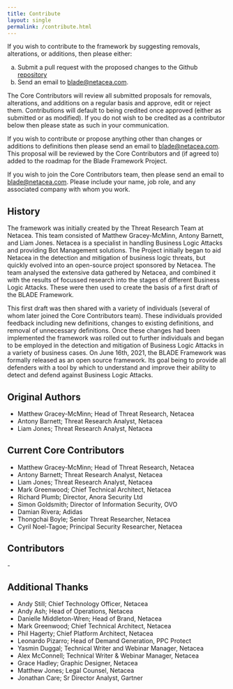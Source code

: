 ```yaml
---
title: Contribute
layout: single
permalink: /contribute.html
---
```


<p>If you wish to contribute to the framework by suggesting removals, alterations, or additions, then please either:
    <ol type="a">
        <li>Submit a pull request with the proposed changes to the Github <a href="https://github.com/NetBLADE-framework/NetBLADE-framework.github.io">repository</a></li>
        <li>Send an email to <a href="mailto:blade@netacea.com?subject=BLADE Framework - contribute">blade@netacea.com</a>.</li>
    </ol>
</p>

<p>The Core Contributors will review all submitted proposals for removals, alterations, and additions on a regular basis and approve, edit or reject them. Contributions will default to being credited once approved (either as submitted or as modified). If you do not wish to be credited as a contributor below then please state as such in your communication.</p>
<p>If you wish to contribute or propose anything other than changes or additions to definitions then please send an email to <a href="mailto:blade@netacea.com?subject=BLADE Framework - contribute">blade@netacea.com</a>. This proposal will be reviewed by the Core Contributors and (if agreed to) added to the roadmap for the Blade Framework Project.</p>
<p>If you wish to join the Core Contributors team, then please send an email to <a href="mailto:blade@netacea.com?subject=BLADE Framework - join core contributors">blade@netacea.com</a>. Please include your name, job role, and any associated company with whom you work.</p>

<h2>History</h2>
<p>The framework was initially created by the Threat Research Team at Netacea. This team consisted of Matthew Gracey-McMinn, Antony Barnett, and Liam Jones. Netacea is a specialist in handling Business Logic Attacks and providing Bot Management solutions. The Project initially began to aid Netacea in the detection and mitigation of business logic threats, but quickly evolved into an open-source project sponsored by Netacea. The team analysed the extensive data gathered by Netacea, and combined it with the results of focussed research into the stages of different Business Logic Attacks. These were then used to create the basis of a first draft of the BLADE Framework.</p>

<p>This first draft was then shared with a variety of individuals (several of whom later joined the Core Contributors team). These individuals provided feedback including new definitions, changes to existing definitions, and removal of unnecessary definitions. Once these changes had been implemented the framework was rolled out to further individuals and began to be employed in the detection and mitigation of Business Logic Attacks in a variety of business cases.
On June 16th, 2021, the BLADE Framework was formally released as an open source framework. Its goal being to provide all defenders with a tool by which to understand and improve their ability to detect and defend against Business Logic Attacks.</p>

<h2>Original Authors</h2>
<ul>
    <li>Matthew Gracey-McMinn; Head of Threat Research, Netacea</li>
    <li>Antony Barnett; Threat Research Analyst, Netacea</li>
    <li>Liam Jones; Threat Research Analyst, Netacea</li>
</ul>
<h2>Current Core Contributors</h2>
<ul>
    <li>Matthew Gracey-McMinn; Head of Threat Research, Netacea</li>
    <li>Antony Barnett; Threat Research Analyst, Netacea</li>
    <li>Liam Jones; Threat Research Analyst, Netacea</li>
    <li>Mark Greenwood; Chief Technical Architect, Netacea</li>
    <li>Richard Plumb; Director, Anora Security Ltd</li>
    <li>Simon Goldsmith; Director of Information Security, OVO</li>
    <li>Damian Rivera; Adidas</li>
    <li>Thongchai Boyle; Senior Threat Researcher, Netacea</li>
    <li>Cyril Noel-Tagoe; Principal Security Researcher, Netacea</li>
</ul>

<h2>Contributors</h2>
<p>-</p>

<h2>Additional Thanks</h2>
<ul>
    <li>Andy Still; Chief Technology Officer, Netacea</li>
    <li>Andy Ash; Head of Operations, Netacea</li>
    <li>Danielle Middleton-Wren; Head of Brand, Netacea</li>
    <li>Mark Greenwood; Chief Technical Architect, Netacea</li>
    <li>Phil Hagerty; Chief Platform Architect, Netacea</li>
    <li>Leonardo Pizarro; Head of Demand Generation, PPC Protect</li>
    <li>Yasmin Duggal; Technical Writer and Webinar Manager, Netacea</li>
    <li>Alex McConnell; Technical Writer & Webinar Manager, Netacea</li>
    <li>Grace Hadley; Graphic Designer, Netacea</li>
    <li>Matthew Jones; Legal Counsel, Netacea</li>
    <li>Jonathan Care; Sr Director Analyst, Gartner</li>
</ul>
